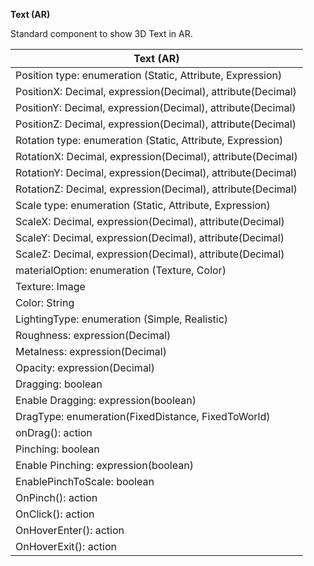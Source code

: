 **Text (AR)**

Standard component to show 3D Text in AR.

| Text (AR)                                                   |
| ----------------------------------------------------------- |
| Position type: enumeration (Static, Attribute, Expression)  |
| PositionX: Decimal, expression(Decimal), attribute(Decimal) |
| PositionY: Decimal, expression(Decimal), attribute(Decimal) |
| PositionZ: Decimal, expression(Decimal), attribute(Decimal) |
| Rotation type: enumeration (Static, Attribute, Expression)  |
| RotationX: Decimal, expression(Decimal), attribute(Decimal) |
| RotationY: Decimal, expression(Decimal), attribute(Decimal) |
| RotationZ: Decimal, expression(Decimal), attribute(Decimal) |
| Scale type: enumeration (Static, Attribute, Expression)     |
| ScaleX: Decimal, expression(Decimal), attribute(Decimal)    |
| ScaleY: Decimal, expression(Decimal), attribute(Decimal)    |
| ScaleZ: Decimal, expression(Decimal), attribute(Decimal)    |
| materialOption: enumeration (Texture, Color)                |
| Texture: Image                                              |
| Color: String                                               |
| LightingType: enumeration (Simple, Realistic)               |
| Roughness: expression(Decimal)                              |
| Metalness: expression(Decimal)                              |
| Opacity: expression(Decimal)                                |
| Dragging: boolean                                           |
| Enable Dragging: expression(boolean)                        |
| DragType: enumeration(FixedDistance, FixedToWorld)          |
| onDrag(): action                                            |
| Pinching: boolean                                           |
| Enable Pinching: expression(boolean)                        |
| EnablePinchToScale: boolean                                 |
| OnPinch(): action                                           |
| OnClick(): action                                           |
| OnHoverEnter(): action                                      |
| OnHoverExit(): action                                       |
